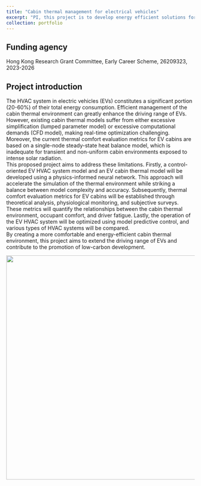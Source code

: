 ```yaml
---
title: "Cabin thermal management for electrical vehicles"
excerpt: "PI, this project is to develop energy efficient solutions for cabin thermal management of electric vehicles, with the goal to enhance its range mileage"
collection: portfolio
---
```


## Funding agency
Hong Kong Research Grant Committee, Early Career Scheme, 26209323, 2023-2026

## Project introduction
The HVAC system in electric vehicles (EVs) constitutes a significant portion (20-60%) of their total energy consumption. Efficient management of the cabin thermal environment can greatly enhance the driving range of EVs. However, existing cabin thermal models suffer from either excessive simplification (lumped parameter model) or excessive computational demands (CFD model), making real-time optimization challenging. Moreover, the current thermal comfort evaluation metrics for EV cabins are based on a single-node steady-state heat balance model, which is inadequate for transient and non-uniform cabin environments exposed to intense solar radiation.<br>
This proposed project aims to address these limitations. Firstly, a control-oriented EV HVAC system model and an EV cabin thermal model will be developed using a physics-informed neural network. This approach will accelerate the simulation of the thermal environment while striking a balance between model complexity and accuracy. Subsequently, thermal comfort evaluation metrics for EV cabins will be established through theoretical analysis, physiological monitoring, and subjective surveys. These metrics will quantify the relationships between the cabin thermal environment, occupant comfort, and driver fatigue. Lastly, the operation of the EV HVAC system will be optimized using model predictive control, and various types of HVAC systems will be compared.<br>
By creating a more comfortable and energy-efficient cabin thermal environment, this project aims to extend the driving range of EVs and contribute to the promotion of low-carbon development.


<img src='/images/portfolios/NSFS-Young.png' width='600'>  
